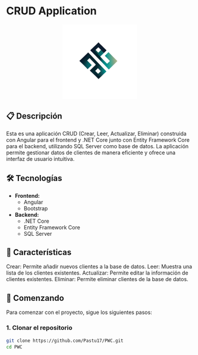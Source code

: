 # CRUD Application

<div style="text-align: center;">
    <img src="no-te-rindas.png" alt="Logo" width="200"/> <!-- El logo ahora tiene un ancho de 200 píxeles -->
</div>

## 📋 Descripción

Esta es una aplicación CRUD (Crear, Leer, Actualizar, Eliminar) construida con Angular para el frontend y .NET Core junto con Entity Framework Core para el backend, utilizando SQL Server como base de datos. La aplicación permite gestionar datos de clientes de manera eficiente y ofrece una interfaz de usuario intuitiva.

## 🛠 Tecnologías

- **Frontend:**
  - Angular
  - Bootstrap 
- **Backend:**
  - .NET Core
  - Entity Framework Core
  - SQL Server

## 🌟 Características
Crear: Permite añadir nuevos clientes a la base de datos.
Leer: Muestra una lista de los clientes existentes.
Actualizar: Permite editar la información de clientes existentes.
Eliminar: Permite eliminar clientes de la base de datos.

## 🚀 Comenzando

Para comenzar con el proyecto, sigue los siguientes pasos:

### 1. Clonar el repositorio

```bash
git clone https://github.com/Pastu17/PWC.git
cd PWC
